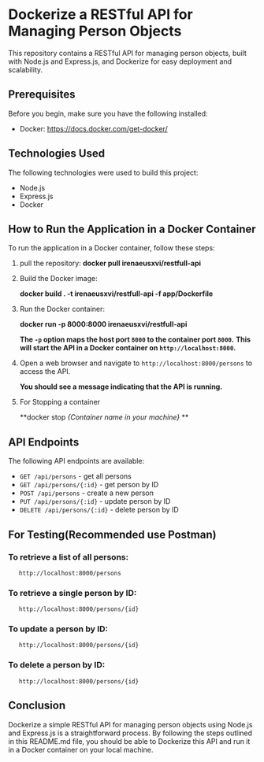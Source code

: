 # Dockerize a RESTful API for Managing Person Objects
This repository contains a RESTful API for managing person objects, built with Node.js and Express.js, and Dockerize for easy deployment and scalability.
## Prerequisites
   Before you begin, make sure you have the following installed:
* Docker: https://docs.docker.com/get-docker/
## Technologies Used
The following technologies were used to build this project:
- Node.js
- Express.js
- Docker
## How to Run the Application in a Docker Container
To run the application in a Docker container, follow these steps:
1. pull the repository:
    **docker pull irenaeusxvi/restfull-api** 



2. Build the Docker image:

   **docker build . -t irenaeusxvi/restfull-api -f app/Dockerfile**


2. Run the Docker container:

    **docker run -p 8000:8000 irenaeusxvi/restfull-api**

    **The `-p` option maps the host port `8000` to the container port `8000`.**
    **This will start the API in a Docker container on `http://localhost:8000`.**





3. Open a web browser and navigate to `http://localhost:8000/persons` to access the API.



   **You should see a message indicating that the API is running.**



4. For Stopping a container

   **docker stop *{Container name in your  machine}* **

## API Endpoints
The following API endpoints are available:
- `GET /api/persons` - get all persons
- `GET /api/persons/{:id}` - get person by ID
- `POST /api/persons` - create a new person
- `PUT /api/persons/{:id}` - update person by ID
- `DELETE /api/persons/{:id}` - delete person by ID
## For Testing(Recommended use Postman)
   ### To retrieve a list of all persons:
       http://localhost:8000/persons
   ### To retrieve a single person by ID:
       http://localhost:8000/persons/{id}
   ### To update a person by ID:
       http://localhost:8000/persons/{id}
   ### To delete a person by ID:
       http://localhost:8000/persons/{id}
## Conclusion
Dockerize a simple RESTful API for managing person objects using Node.js and Express.js is a straightforward process. By following the steps outlined in this README.md file, you should be able to Dockerize this API and run it in a Docker container on your local machine.
